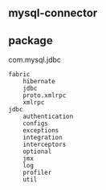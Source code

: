 ## mysql-connector

## package
com.mysql.jdbc
```
fabric
    hibernate
    jdbc
    proto.xmlrpc
    xmlrpc
jdbc
    authentication
    configs
    exceptions
    integration
    interceptors
    optional
    jmx
    log
    profiler
    util
```